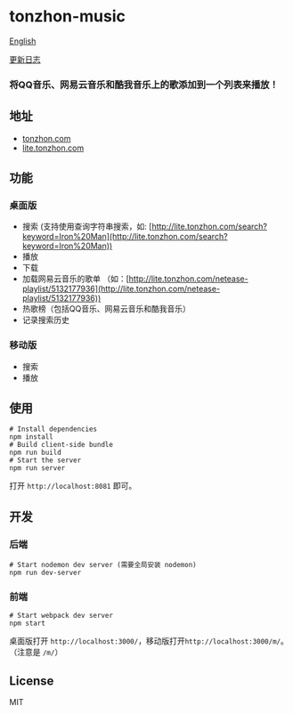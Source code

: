 # tonzhon-music
[English](./README_en.md)

[更新日志](./CHANGELOG.md)


<h3>将QQ音乐、网易云音乐和酷我音乐上的歌添加到一个列表来播放！</h3>

## 地址
- [tonzhon.com](http://tonzhon.com)
- [lite.tonzhon.com](http://lite.tonzhon.com)

## 功能
### 桌面版
- 搜索
 (支持使用查询字符串搜索，如: [http://lite.tonzhon.com/search?keyword=Iron%20Man](http://lite.tonzhon.com/search?keyword=Iron%20Man))
- 播放
- 下载
- 加载网易云音乐的歌单
 （如：[http://lite.tonzhon.com/netease-playlist/5132177936](http://lite.tonzhon.com/netease-playlist/5132177936))
- 热歌榜（包括QQ音乐、网易云音乐和酷我音乐）
- 记录搜索历史

### 移动版
- 搜索
- 播放

## 使用
    # Install dependencies
    npm install
    # Build client-side bundle
    npm run build
    # Start the server
    npm run server
打开 `http://localhost:8081` 即可。

## 开发
### 后端
    # Start nodemon dev server (需要全局安装 nodemon)
    npm run dev-server

### 前端
    # Start webpack dev server
    npm start
桌面版打开 `http://localhost:3000/`，移动版打开`http://localhost:3000/m/`。（注意是 `/m/`）

## License
MIT